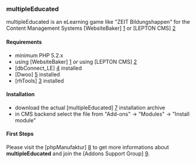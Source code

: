 ### multipleEducated

multipleEducated is an eLearning game like "ZEIT Bildungshappen" for the Content Management Systems [WebsiteBaker] [1] or [LEPTON CMS] [2] 

#### Requirements

* minimum PHP 5.2.x
* using [WebsiteBaker] [1] _or_ using [LEPTON CMS] [2]
* [dbConnect_LE] [4] installed 
* [Dwoo] [5] installed
* [rhTools] [3] installed

#### Installation

* download the actual [multipleEducated] [7] installation archive
* in CMS backend select the file from "Add-ons" -> "Modules" -> "Install module"

#### First Steps

Please visit the [phpManufaktur] [8] to get more informations about **multipleEducated** and join the [Addons Support Group] [9].

[1]: http://websitebaker2.org "WebsiteBaker Content Management System"
[2]: http://lepton-cms.org "LEPTON CMS"
[3]: https://addons.phpmanufaktur.de/download.php?file=rhTools
[4]: https://addons.phpmanufaktur.de/download.php?file=dbConnect_LE
[5]: https://addons.phpmanufaktur.de/download.php?file=Dwoo
[7]: https://addons.phpmanufaktur.de/download.php?file=kitRegistry
[8]: http://phpmanufaktur.de/cms/topics/multipleeducated.php
[9]: https://phpmanufaktur.de/support
